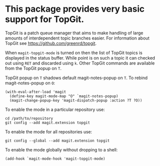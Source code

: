 # This package provides very basic support for TopGit.

TopGit is a patch queue manager that aims to make handling of large
amounts of interdependent topic branches easier.  For information
about TopGit see https://github.com/greenrd/topgit.

When `magit-topgit-mode` is turned on then the list of TopGit
topics is displayed in the status buffer.  While point is on such
a topic it can checked out using `RET` and discarded using `k`.
Other TopGit commands are available from the TopGit popup on `T`.

TopGit popup on `T` shadows default magit-notes-popup on `T`.
To rebind magit-notes-popup on `O`:

    (with-eval-after-load 'magit
      (define-key magit-mode-map "O" `magit-notes-popup)
      (magit-change-popup-key 'magit-dispatch-popup :action ?T ?O))

To enable the mode in a particular repository use:

    cd /path/to/repository
    git config --add magit.extension topgit

To enable the mode for all repositories use:

    git config --global --add magit.extension topgit

To enable the mode globally without dropping to a shell:

    (add-hook `magit-mode-hook 'magit-topgit-mode)
